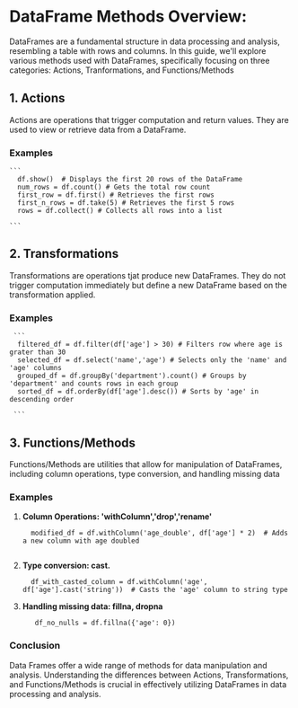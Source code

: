 # DataFrame Methods Overview: 

DataFrames are a fundamental structure in data processing and analysis, resembling a table with rows and columns. In this guide, we'll explore various methods used with DataFrames, specifically focusing on three categories: Actions, Tranformations, and Functions/Methods

## 1. Actions

Actions are operations that trigger computation and return values. They are used to view or retrieve data from a DataFrame.

### Examples
    ```
      df.show()  # Displays the first 20 rows of the DataFrame
      num_rows = df.count() # Gets the total row count
      first_row = df.first() # Retrieves the first rows
      first_n_rows = df.take(5) # Retrieves the first 5 rows
      rows = df.collect() # Collects all rows into a list

    ```
## 2. Transformations

Transformations are operations tjat produce new DataFrames. They do not trigger computation immediately but define a new DataFrame based on the transformation applied.

### Examples

     ```
      filtered_df = df.filter(df['age'] > 30) # Filters row where age is grater than 30
      selected_df = df.select('name','age') # Selects only the 'name' and 'age' columns
      grouped_df = df.groupBy('department').count() # Groups by 'department' and counts rows in each group
      sorted_df = df.orderBy(df['age'].desc()) # Sorts by 'age' in descending order
      
     ```

## 3. Functions/Methods

Functions/Methods are utilities that allow for manipulation of DataFrames, including column operations, type conversion, and handling missing data

### Examples

1. **Column Operations: 'withColumn','drop','rename'**

      ```
        modified_df = df.withColumn('age_double', df['age'] * 2)  # Adds a new column with age doubled
        
      ```
2. **Type conversion: cast.**

      ```
        df_with_casted_column = df.withColumn('age', df['age'].cast('string'))  # Casts the 'age' column to string type

      ```

3. **Handling missing data: fillna, dropna**

    ```
       df_no_nulls = df.fillna({'age': 0})  

    ```

### Conclusion

Data Frames offer a wide range of methods for data manipulation and analysis. Understanding the differences between Actions, Transformations, and Functions/Methods is crucial in effectively utilizing DataFrames in data processing and analysis.


    

